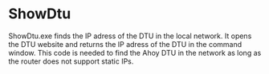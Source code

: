 # ShowDtu

ShowDtu.exe finds the IP adress of the DTU in the local network. 
It opens the DTU website and returns the IP adress of the DTU in the command window.
This code is needed to find the Ahoy DTU in the network as long as the router does not support static IPs. 
